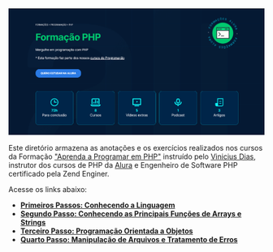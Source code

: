 <img src="https://github.com/AdrianoBispo/formacao-php/blob/master/img/formacao-php.png?raw=true" />

Este diretório armazena as anotações e os exercícios realizados nos cursos da Formação <a href="https://cursos.alura.com.br/formacao-linguagem-php">"Aprenda a Programar em PHP"</a> instruído pelo <a href="https://cursos.alura.com.br/user/cviniciussdias">Vinicius Dias</a>, instrutor dos cursos de PHP da <a href="https://www.alura.com.br">Alura</a> e Engenheiro de Software PHP certificado pela Zend Enginer.

Acesse os links abaixo:

- [**Primeiros Passos: Conhecendo a Linguagem**](https://github.com/AdrianoBispo/formacao-php/tree/master/alura-formacao-php/primeiros-passos)
- [**Segundo Passo: Conhecendo as Principais Funções de Arrays e Strings**](https://github.com/AdrianoBispo/formacao-php/tree/master/alura-formacao-php/arrays-e-strings)
- [**Terceiro Passo: Programação Orientada a Objetos**](https://github.com/AdrianoBispo/formacao-php/tree/master/alura-formacao-php/orientacao-a-objetos)
- [**Quarto Passo: Manipulação de Arquivos e Tratamento de Erros**]()
